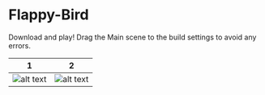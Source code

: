 # Flappy-Bird

Download and play! Drag the Main scene to the build settings to avoid any errors.

1          |  2
:-------------------------:|:-------------------------:
![alt text](https://raw.githubusercontent.com/agarwalkaushal/Flappy-Bird/Screenshot(1).jpeg=100X250) |![alt text](https://raw.githubusercontent.com/agarwalkaushal/Flappy-Bird/Screenshot(2).jpeg=100X250)



